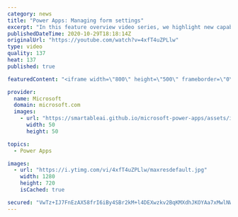 ```yaml
---
category: news
title: "Power Apps: Managing form settings"
excerpt: "In this feature overview video series, we highlight new capabilities included in the latest update to Microsoft Power Apps.  Improvements to Microsoft Power Apps for managing form settings and events allow users to set various features on a form in the new modern designer.   Get the most out of Power"
publishedDateTime: 2020-10-29T18:18:14Z
originalUrl: "https://youtube.com/watch?v=4xfT4uZPLlw"
type: video
quality: 137
heat: 137
published: true

featuredContent: "<iframe width=\"800\" height=\"500\" frameborder=\"0\" src=\"https://www.youtube.com/embed/4xfT4uZPLlw\" allow=\"accelerometer; autoplay; encrypted-media; gyroscope; picture-in-picture\" allowfullscreen></iframe>"

provider:
  name: Microsoft
  domain: microsoft.com
  images:
    - url: "https://smartableai.github.io/microsoft-power-apps/assets/images/organizations/microsoft.com-50x50.jpg"
      width: 50
      height: 50

topics:
  - Power Apps

images:
  - url: "https://i.ytimg.com/vi/4xfT4uZPLlw/maxresdefault.jpg"
    width: 1280
    height: 720
    isCached: true

secured: "VwTz+IJ7FnEzAX58frI6iBy4SBr2kM+l4DEXwzkv2BqKMXdhJKOYAa7xMwlNWjiqBem/jcHPjbG+PZuwYexj43k6D4mB+eNmjAFXE3MoxF/j9qczsJwWeOOL34Im3KVPwxajGfpIldtPa/ALNM7clH+81m7Fr/s4TnooqCS8JrHfA9LWMx2s47BX//ckxv8uvw9zriWXczTOC6d6ZS+SuPFiEc1vBDSzuETewYKEM9+IlAOFvHhkJs9Y0OOyBEX+e1lSnQvyoUR1lj7IgM2iazdl8mpu25CPtNZP3tEeX+L0pkDgB/Q2AZ1XA7CMXoN/0cdbsLVPMxI8QaVprqG4lUJz5RpKkJusLkIUBBnRTYAZW906sBt8OGwwS7I8MkoQzmLdwq3NfavaTMTzVlEEecTJ1hyx7kpDqzDG5cJ9RvAeNsc5AWKQFwlR7agi4Fa9;nQQXMmrBGmkNHARZXphvhg=="
---
```


